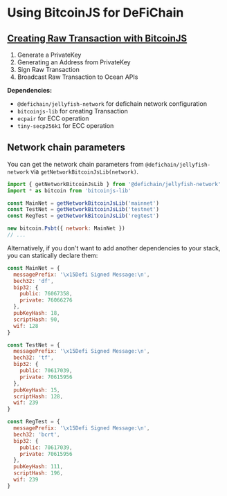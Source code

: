 # Using BitcoinJS for DeFiChain

## [Creating Raw Transaction with BitcoinJS](./example.mjs)

1. Generate a PrivateKey
2. Generating an Address from PrivateKey
3. Sign Raw Transaction
4. Broadcast Raw Transaction to Ocean APIs

**Dependencies:**

- `@defichain/jellyfish-network` for defichain network configuration
- `bitcoinjs-lib` for creating Transaction
- `ecpair` for ECC operation
- `tiny-secp256k1` for ECC operation

## Network chain parameters

You can get the network chain parameters from `@defichain/jellyfish-network` via `getNetworkBitcoinJsLib(network)`.

```js
import { getNetworkBitcoinJsLib } from '@defichain/jellyfish-network'
import * as bitcoin from 'bitcoinjs-lib'

const MainNet = getNetworkBitcoinJsLib('mainnet')
const TestNet = getNetworkBitcoinJsLib('testnet')
const RegTest = getNetworkBitcoinJsLib('regtest')

new bitcoin.Psbt({ network: MainNet })
// ...
```

Alternatively, if you don't want to add another dependencies to your stack, you can statically declare them:

```js
const MainNet = {
  messagePrefix: '\x15Defi Signed Message:\n',
  bech32: 'df',
  bip32: {
    public: 76067358,
    private: 76066276
  },
  pubKeyHash: 18,
  scriptHash: 90,
  wif: 128
}
```

```js
const TestNet = {
  messagePrefix: '\x15Defi Signed Message:\n',
  bech32: 'tf',
  bip32: {
    public: 70617039,
    private: 70615956
  },
  pubKeyHash: 15,
  scriptHash: 128,
  wif: 239
}
```

```js
const RegTest = {
  messagePrefix: '\x15Defi Signed Message:\n',
  bech32: 'bcrt',
  bip32: {
    public: 70617039,
    private: 70615956
  },
  pubKeyHash: 111,
  scriptHash: 196,
  wif: 239
}
```

